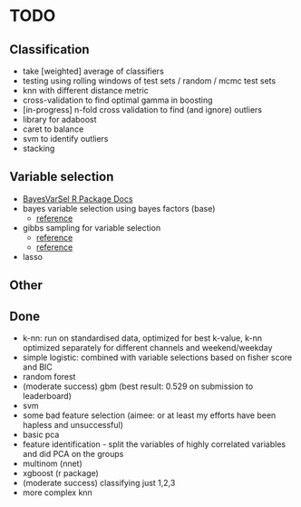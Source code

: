 # TODO

## Classification

* take [weighted] average of classifiers
* testing using rolling windows of test sets / random / mcmc test sets
* knn with different distance metric
* cross-validation to find optimal gamma in boosting
* [in-progress] n-fold cross validation to find (and ignore) outliers
* library for adaboost
* caret to balance
* svm to identify outliers
* stacking

## Variable selection

* [BayesVarSel R Package Docs](https://cran.r-project.org/web/packages/BayesVarSel/BayesVarSel.pdf)
* bayes variable selection using bayes factors (base)
    * [reference](https://projecteuclid.org/download/pdf_1/euclid.ba/1340370391)
* gibbs sampling for variable selection
    * [reference](http://www.cs.berkeley.edu/~russell/classes/cs294/f05/papers/george+mcculloch-1993.pdf)
    * [reference](http://citeseerx.ist.psu.edu/viewdoc/download?doi=10.1.1.57.4258&rep=rep1&type=pdf)
* lasso

## Other

## Done

* k-nn: run on standardised data, optimized for best k-value, k-nn optimized separately for different channels and weekend/weekday
* simple logistic: combined with variable selections based on fisher score and BIC
* random forest
* (moderate success) gbm (best result: 0.529 on submission to leaderboard)
* svm
* some bad feature selection (aimee: or at least my efforts have been hapless and unsuccessful)
* basic pca
* feature identification - split the variables of highly correlated variables and did PCA on the groups
* multinom (nnet)
* xgboost (r package)
* (moderate success) classifying just 1,2,3
* more complex knn


